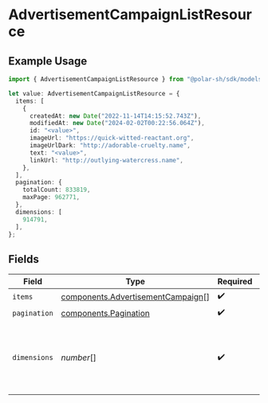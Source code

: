 # AdvertisementCampaignListResource

## Example Usage

```typescript
import { AdvertisementCampaignListResource } from "@polar-sh/sdk/models/components";

let value: AdvertisementCampaignListResource = {
  items: [
    {
      createdAt: new Date("2022-11-14T14:15:52.743Z"),
      modifiedAt: new Date("2024-02-02T00:22:56.064Z"),
      id: "<value>",
      imageUrl: "https://quick-witted-reactant.org",
      imageUrlDark: "http://adorable-cruelty.name",
      text: "<value>",
      linkUrl: "http://outlying-watercress.name",
    },
  ],
  pagination: {
    totalCount: 833819,
    maxPage: 962771,
  },
  dimensions: [
    914791,
  ],
};
```

## Fields

| Field                                                                                  | Type                                                                                   | Required                                                                               | Description                                                                            |
| -------------------------------------------------------------------------------------- | -------------------------------------------------------------------------------------- | -------------------------------------------------------------------------------------- | -------------------------------------------------------------------------------------- |
| `items`                                                                                | [components.AdvertisementCampaign](../../models/components/advertisementcampaign.md)[] | :heavy_check_mark:                                                                     | N/A                                                                                    |
| `pagination`                                                                           | [components.Pagination](../../models/components/pagination.md)                         | :heavy_check_mark:                                                                     | N/A                                                                                    |
| `dimensions`                                                                           | *number*[]                                                                             | :heavy_check_mark:                                                                     | The dimensions (width, height) in pixels of the advertisement images.                  |